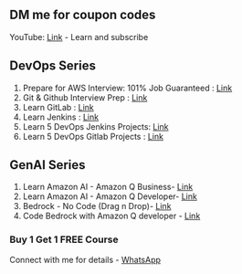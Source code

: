 ## DM me for coupon codes

YouTube: [Link](https://www.youtube.com/@DevopsWorking) - Learn and subscribe <br />
## DevOps Series
1. Prepare for AWS Interview: 101% Job Guaranteed : [Link](https://www.udemy.com/course/aws-crash-course-101-job-guarantee-worlds-1st-qna-style/?referralCode=158315E9DC5088A66932)  <br />
2. Git & Github Interview Prep : [Link](https://www.udemy.com/course/git-github-bootcamp-with-codespace-tothepoint-job-prep-2025/?referralCode=FD7BD74A54EE99639311)  <br />
3. Learn GitLab : [Link](https://www.udemy.com/course/gitlab-devops-cicd-pipelines-zero-to-hero-job-ready-2024/?referralCode=3B7B4D58F6013AA5779B) <br />
4. Learn Jenkins : [Link](https://www.udemy.com/course/jenkins-cicd-25-jenkinsfile-3-projects-interview-prep/?couponCode=E199B73A9E64C65B159D) <br />
5. Learn 5 DevOps Jenkins Projects: [Link](https://www.udemy.com/course/5-devops-project-jenkins-k8s-docker-aws-sonarqubenexus/?referralCode=FE6D6FF82F9B96CB946E) <br />
6. Learn 5 DevOps Gitlab Projects : [Link](https://www.udemy.com/course/5-gitlab-spa-project-java-nodejs-php-python-handson-only/?referralCode=408E1F5C5DB9855DFAC2) <br />

## GenAI Series
1. Learn Amazon AI - Amazon Q Business- [Link](https://www.udemy.com/course/aws-cloud-ai-amazon-q-chatgpt/?referralCode=74484005FE128303504C) <br/>
2. Learn Amazon AI - Amazon Q Developer- [Link](https://www.udemy.com/course/aws-ai-series-amazon-q-developer-your-copilot-2024/?referralCode=C7374231916FC658CD38) <br/>
3. Bedrock - No Code (Drag n Drop)- [Link](https://www.udemy.com/course/amazon-bedrock-unleash-genai-without-code-100-drag-drop/?referralCode=D55D7889ADB18CEBA446)
4. Code Bedrock with Amazon Q developer - [Link](https://www.udemy.com/course/amazon-bedrock-with-amazon-q-developer-zero-to-hero-python/?referralCode=6032C5BA71283DEB0723) 
### Buy 1 Get 1 FREE Course <br/>
Connect with me for details - [WhatsApp](https://chat.whatsapp.com/CLWOeMT34D4F89dCIHahzn)
